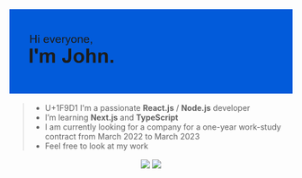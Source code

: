 <img src="header.png">

<!--
**LesCrow/LesCrow** is a ✨ _special_ ✨ repository because its `README.md` (this file) appears on your GitHub profile.
-->

> * <span>U+1F9D1</span> I'm a passionate **React.js** / **Node.js** developer
> * I’m  learning **Next.js** and **TypeScript**
> * I am currently looking for a company for a one-year work-study contract from March 2022 to March 2023
> * Feel free to look at my work


<p align="center">
  <img align="center" src="https://github-readme-stats.vercel.app/api?username=LesCrow&theme=transparent"> 
  <img align="center" src= "https://github-readme-stats.vercel.app/api/top-langs/?username=LesCrow&layout=compact&theme=transparent">
</p>

<!-- Here are some ideas to get you started:

- 🔭 I’m currently working on ...

- 👯 I’m looking to collaborate on ...
- 🤔 I’m looking for help with ...
- 💬 Ask me about ...
- 📫 How to reach me: ...
- 😄 Pronouns: ...
- ⚡ Fun fact: ...
-->
